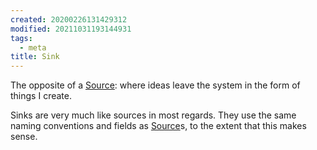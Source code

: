 ```yaml
---
created: 20200226131429312
modified: 20211031193144931
tags:
  - meta 
title: Sink
---
```


The opposite of a [Source](#Source): where ideas leave the system in the form of things I create.

Sinks are very much like sources in most regards. They use the same naming conventions and fields as [Source](#Source)s, to the extent that this makes sense.
